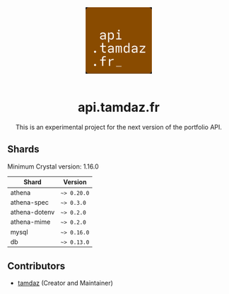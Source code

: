 <center>
    <img src="img/logo.png" alt="logo" width="150px">
    <br />
    <br />
    <h1>api.tamdaz.fr</h1>
    <p>
        This is an experimental project for the next version of the portfolio API.
    </p>
</center>

## Shards

Minimum Crystal version: 1.16.0

| Shard         | Version     |
| ------------- | ----------- |
| athena        | `~> 0.20.0` |
| athena-spec   | `~> 0.3.0 ` |
| athena-dotenv | `~> 0.2.0 ` |
| athena-mime   | `~> 0.2.0 ` |
| mysql         | `~> 0.16.0` |
| db            | `~> 0.13.0` |

## Contributors

- [tamdaz](https://github.com/tamdaz) (Creator and Maintainer)